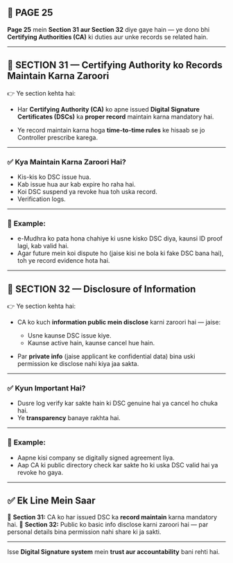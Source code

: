## 📄 **PAGE 25**

**Page 25** mein **Section 31 aur Section 32** diye gaye hain — ye dono bhi **Certifying Authorities (CA)** ki duties aur unke records se related hain.

---

## 🔹 **SECTION 31 — Certifying Authority ko Records Maintain Karna Zaroori**

👉 Ye section kehta hai:

* Har **Certifying Authority (CA)** ko apne issued **Digital Signature Certificates (DSCs)** ka **proper record** maintain karna mandatory hai.

* Ye record maintain karna hoga **time-to-time rules** ke hisaab se jo Controller prescribe karega.

---

### ✅ **Kya Maintain Karna Zaroori Hai?**

* Kis-kis ko DSC issue hua.
* Kab issue hua aur kab expire ho raha hai.
* Koi DSC suspend ya revoke hua toh uska record.
* Verification logs.

---

### 🧩 **Example:**

* e-Mudhra ko pata hona chahiye ki usne kisko DSC diya, kaunsi ID proof lagi, kab valid hai.
* Agar future mein koi dispute ho (jaise kisi ne bola ki fake DSC bana hai), toh ye record evidence hota hai.

---

## 🔹 **SECTION 32 — Disclosure of Information**

👉 Ye section kehta hai:

* CA ko kuch **information public mein disclose** karni zaroori hai — jaise:

  * Usne kaunse DSC issue kiye.
  * Kaunse active hain, kaunse cancel hue hain.

* Par **private info** (jaise applicant ke confidential data) bina uski permission ke disclose nahi kiya jaa sakta.

---

### ✅ **Kyun Important Hai?**

* Dusre log verify kar sakte hain ki DSC genuine hai ya cancel ho chuka hai.
* Ye **transparency** banaye rakhta hai.

---

### 🧩 **Example:**

* Aapne kisi company se digitally signed agreement liya.
* Aap CA ki public directory check kar sakte ho ki uska DSC valid hai ya revoke ho gaya.

---

## ✅ **Ek Line Mein Saar**

📌 **Section 31:** CA ko har issued DSC ka **record maintain** karna mandatory hai.
📌 **Section 32:** Public ko basic info disclose karni zaroori hai — par personal details bina permission nahi share ki ja sakti.

---

Isse **Digital Signature system** mein **trust aur accountability** bani rehti hai.
